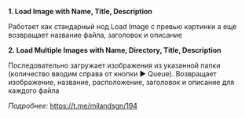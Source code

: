 
**1. Load Image with Name, Title, Description**

   Работает как стандарный нод Load Image с превью картинки а еще возвращает название файла, заголовок и описание



**2. Load Multiple Images with Name, Directory, Title, Description**

   Последовательно загружает изображения из указанной папки (количество вводим справа от кнопки  ▶️ Queue). Возвращает изображение, название, расположение, заголовок и описание для каждого файла 

*Подробнее:* https://t.me/milandsgn/194
